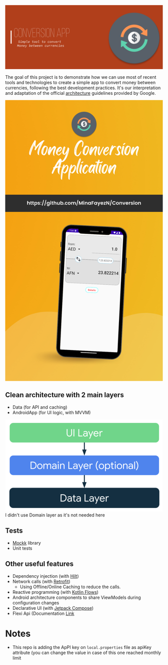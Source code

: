 <img src="images/logo.png" alt="App Logo"/>


The goal of this project is to demonstrate how we can use most of recent tools and technologies to create a simple app to convert money between currencies, following the best development practices. It's our interpretation and adaptation of the official [architecture](https://developer.android.com/topic/architecture) guidelines provided by Google.

<img src="images/Mockup.png" alt="Mobile Mockup"/>

## Clean architecture with 2 main layers
- Data (for API and caching)
- AndroidApp (for UI logic, with MVVM)

 <img src="images/mad-arch-overview.png" alt="Architecture"/>
I didn't use Domain layer as it's not needed here


## Tests
- [Mockk](https://mockk.io/) library
- Unit tests

## Other useful features
- Dependency injection (with [Hilt](http://google.github.io/hilt/))
- Network calls (with [Retrofit](https://square.github.io/retrofit/))
    - Using Offline/Online Caching to reduce the calls.
- Reactive programming (with [Kotlin Flows](https://kotlinlang.org/docs/reference/coroutines/flow.html))
- Android architecture components to share ViewModels during configuration changes
- Declarative UI (with [Jetpack Compose](https://developer.android.com/jetpack/compose))
- Flexi Api (Documentation [Link](https://apilayer.com/marketplace/fixer-api)

# Notes
- This repo is adding the ApPI key on `local.properties` file as apiKey attribute (you can change the value in case of this one reached monthly limit
